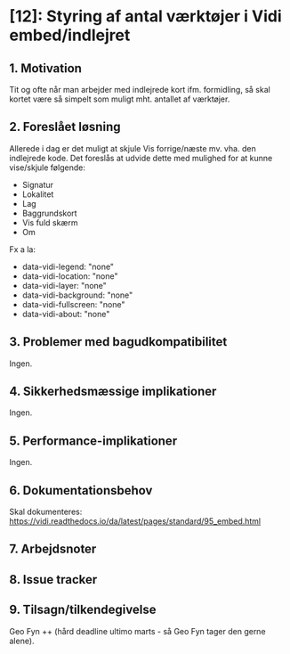 # [12]: Styring af antal værktøjer i Vidi embed/indlejret

## 1. Motivation
Tit og ofte når man arbejder med indlejrede kort ifm. formidling, så skal kortet være så simpelt som muligt mht. antallet af værktøjer.

## 2. Foreslået løsning
Allerede i dag er det muligt at skjule Vis forrige/næste mv. vha. den indlejrede kode.
Det foreslås at udvide dette med mulighed for at kunne vise/skjule følgende:
- Signatur
- Lokalitet
- Lag
- Baggrundskort
- Vis fuld skærm
- Om

Fx a la:
- data-vidi-legend: "none"
- data-vidi-location: "none"
- data-vidi-layer: "none"
- data-vidi-background: "none"
- data-vidi-fullscreen: "none"
- data-vidi-about: "none"

## 3. Problemer med bagudkompatibilitet
Ingen.   

## 4. Sikkerhedsmæssige implikationer
Ingen.   

## 5. Performance-implikationer
Ingen.   

## 6. Dokumentationsbehov
Skal dokumenteres: https://vidi.readthedocs.io/da/latest/pages/standard/95_embed.html

## 7. Arbejdsnoter

## 8. Issue tracker  

## 9. Tilsagn/tilkendegivelse
Geo Fyn ++ (hård deadline ultimo marts - så Geo Fyn tager den gerne alene).
